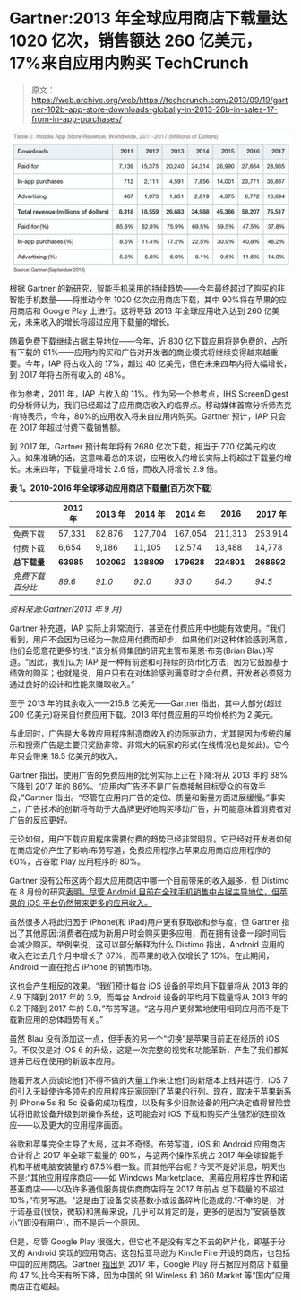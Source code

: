 # Gartner:2013 年全球应用商店下载量达 1020 亿次，销售额达 260 亿美元，17%来自应用内购买 TechCrunch

> 原文：<https://web.archive.org/web/https://techcrunch.com/2013/09/19/gartner-102b-app-store-downloads-globally-in-2013-26b-in-sales-17-from-in-app-purchases/>

![app store revenues gartner](img/e76677e37e9dd093fb885f14ce8bec71.png)

根据 Gartner 的[新研究，智能手机采用的持续趋势——今年](https://web.archive.org/web/20221005100016/http://www.gartner.com/newsroom/id/2592315)[最终超过了](https://web.archive.org/web/20221005100016/https://beta.techcrunch.com/2013/08/14/gartner-q2-smartphone/)购买的非智能手机数量——将推动今年 1020 亿次应用商店下载，其中 90%将在苹果的应用商店和 Google Play 上进行。这将导致 2013 年全球应用收入达到 260 亿美元，未来收入的增长将超过应用下载量的增长。

随着免费下载继续占据主导地位——今年，近 830 亿下载应用将是免费的，占所有下载的 91%——应用内购买和广告对开发者的商业模式将继续变得越来越重要。今年，IAP 将占收入的 17%，超过 40 亿美元，但在未来四年内将大幅增长，到 2017 年将占所有收入的 48%。

作为参考，2011 年，IAP 占收入的 11%。作为另一个参考点，IHS ScreenDigest 的分析师认为，我们已经超过了应用商店收入的临界点。移动媒体首席分析师杰克·肯特表示，今年，80%的应用收入将来自应用内购买。Gartner 预计，IAP 只会在 2017 年超过付费下载销售额。

到 2017 年，Gartner 预计每年将有 2680 亿次下载，相当于 770 亿美元的收入。如果准确的话，这意味着总的来说，应用收入的增长实际上将超过下载量的增长。未来四年，下载量将增长 2.6 倍，而收入将增长 2.9 倍。

**表 1。2010-2016 年全球移动应用商店下载量(百万次下载)**

|  | **2012 年** | **2013 年** | **2014 年** | **2014 年** | **2016** | **2017 年** |
| --- | --- | --- | --- | --- | --- | --- |
| 免费下载 | 57,331 | 82,876 | 127,704 | 167,054 | 211,313 | 253,914 |
| 付费下载 | 6,654 | 9,186 | 11,105 | 12,574 | 13,488 | 14,778 |
| **总下载量** | **63985** | **102062** | **138809** | **179628** | **224801** | **268692** |
| *免费下载百分比* | *89.6* | *91.0* | *92.0* | *93.0* | *94.0* | *94.5* |

*资料来源:Gartner(2013 年 9 月)*

Gartner 补充道，IAP 实际上非常流行，甚至在付费应用中也能有效使用。“我们看到，用户不会因为已经为一款应用付费而却步，如果他们对这种体验感到满意，他们会愿意花更多的钱，”该分析师集团的研究主管布莱恩·布劳(Brian Blau)写道。“因此，我们认为 IAP 是一种有前途和可持续的货币化方法，因为它鼓励基于绩效的购买；也就是说，用户只有在对体验感到满意时才会付费，开发者必须努力通过良好的设计和性能来赚取收入。”

至于 2013 年的其余收入——215.8 亿美元——Gartner 指出，其中大部分(超过 200 亿美元)将来自付费应用下载。2013 年付费应用的平均价格约为 2 美元。

与此同时，广告是大多数应用程序制造商收入的边际驱动力，尤其是因为传统的展示和搜索广告是主要只奖励非常、非常大的玩家的形式(在线情况也是如此)。它今年只会带来 18.5 亿美元的收入。

Gartner 指出，使用广告的免费应用的比例实际上正在下降:将从 2013 年的 88%下降到 2017 年的 86%。“应用内广告还不是广告商接触目标受众的有效手段，”Gartner 指出。“尽管在应用内广告的定位、质量和衡量方面进展缓慢。”事实上，广告技术的创新将有助于大品牌更好地购买移动广告，并可能意味着消费者对广告的反应更好。

无论如何，用户下载应用程序需要付费的趋势已经非常明显。它已经对开发者如何在商店定价产生了影响:布劳写道，免费应用程序占苹果应用商店应用程序的 60%，占谷歌 Play 应用程序的 80%。

Gartner 没有公布这两个超大应用商店中哪一个目前带来的收入最多，但 Distimo 在 8 月份的研究[表明，尽管 Android 目前在全球手机销售中占据主导地位，但苹果的 iOS 平台仍然带来更多的应用收入。](https://web.archive.org/web/20221005100016/https://beta.techcrunch.com/2013/08/12/google-play-revenue-up-67-over-past-6-months-fueled-by-japan-s-korea/)

虽然很多人将此归因于 iPhone(和 iPad)用户更有获取欲和参与度，但 Gartner 指出了其他原因:消费者在成为新用户时会购买更多应用，而在拥有设备一段时间后会减少购买。举例来说，这可以部分解释为什么 Distimo 指出，Android 应用的收入在过去几个月中增长了 67%，而苹果的收入仅增长了 15%。在此期间，Android 一直在抢占 iPhone 的销售市场。

这也会产生相反的效果。“我们预计每台 iOS 设备的平均月下载量将从 2013 年的 4.9 下降到 2017 年的 3.9，而每台 Android 设备的平均月下载量将从 2013 年的 6.2 下降到 2017 年的 5.8，”布劳写道。“这与用户更频繁地使用相同应用而不是下载新应用的总体趋势有关。”

虽然 Blau 没有添加这一点，但手表的另一个“切换”是苹果目前正在经历的 iOS 7。不仅仅是对 iOS 6 的升级，这是一次完整的视觉和功能革新，产生了我们都知道并已经在使用的新版本应用。

随着开发人员谈论他们不得不做的大量工作来让他们的新版本上线并运行，iOS 7 的引入无疑使许多领先的应用程序玩家回到了苹果的行列。现在，取决于苹果新系列 iPhone 5s 和 5c 设备的成功程度，以及有多少旧款设备的用户决定值得冒险尝试将旧款设备升级到新操作系统，这可能会对 iOS 下载和购买产生强烈的连锁效应——以及更大的应用程序画面。

谷歌和苹果完全主导了大局，这并不奇怪。布劳写道，iOS 和 Android 应用商店合计将占 2017 年全球下载量的 90%，与这两个操作系统占 2017 年全球智能手机和平板电脑安装量的 87.5%相一致。而其他平台呢？今天不是好消息，明天也不是:“其他应用程序商店——如 Windows Marketplace、黑莓应用程序世界和诺基亚商店——以及许多通信服务提供商商店将在 2017 年前占
总下载量的不超过 10%，”布劳写道。"这是由于设备安装基数小或设备碎片化造成的."不幸的是，对于诺基亚(很快，微软)和黑莓来说，几乎可以肯定的是，更多的是因为“安装基数小”(即没有用户)，而不是后一个原因。

但是，尽管 Google Play 很强大，但它也不是没有挥之不去的碎片化，即基于分叉的 Android 实现的应用商店。这包括亚马逊为 Kindle Fire 开设的商店，也包括中国的应用商店。Gartner [指出](https://web.archive.org/web/20221005100016/http://www.theage.com.au/digital-life/smartphone-apps/inapp-purchases-to-drive-revenue-growth-20130919-2u0n7.html)到 2017 年，Google Play 将占据应用商店下载量的 47 %,比今天有所下降，因为中国的 91 Wireless 和 360 Market 等“国内”应用商店正在崛起。